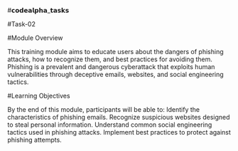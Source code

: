 #𝗰𝗼𝗱𝗲𝗮𝗹𝗽𝗵𝗮_𝘁𝗮𝘀𝗸𝘀

#Task-02


#Module Overview

This training module aims to educate users about the dangers of phishing attacks, how to recognize them, and best practices for avoiding them. Phishing is a prevalent and dangerous cyberattack that exploits human vulnerabilities through deceptive emails, websites, and social engineering tactics.

#Learning Objectives

By the end of this module, participants will be able to:
Identify the characteristics of phishing emails.
Recognize suspicious websites designed to steal personal information.
Understand common social engineering tactics used in phishing attacks.
Implement best practices to protect against phishing attempts.
